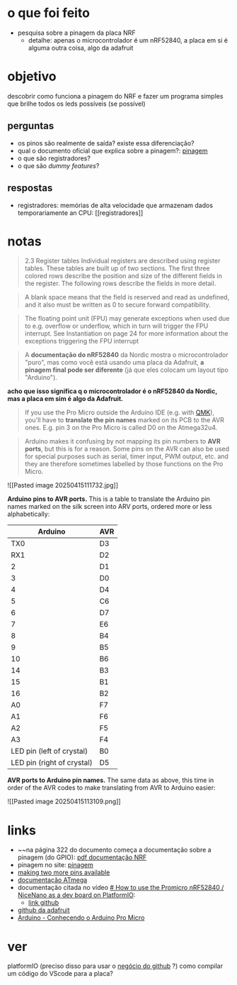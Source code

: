 # o que foi feito
- pesquisa sobre a pinagem da placa NRF
	- detalhe: apenas o microcontrolador é um nRF52840, a placa em si é alguma outra coisa, algo da adafruit

# objetivo
descobrir como funciona a pinagem do NRF e fazer um programa simples que brilhe todos os leds possíveis (se possível)
## perguntas
- os pinos são realmente de saída? existe essa diferenciação?
- qual o documento oficial que explica sobre a pinagem?:
	[pinagem](https://golem.hu/article/pro-micro-pinout/)
- o que são registradores?
- o que são *dummy features*?
## respostas
- registradores: memórias de alta velocidade que armazenam dados temporariamente an CPU: [[registradores]]

# notas
>2.3 Register tables Individual registers are described using register tables. These tables are built up of two sections. The first three colored rows describe the position and size of the different fields in the register. The following rows describe the fields in more detail.

>A blank space means that the field is reserved and read as undefined, and it also must be written as 0 to secure forward compatibility.

>The floating point unit (FPU) may generate exceptions when used due to e.g. overflow or underflow, which in turn will trigger the FPU interrupt. See Instantiation on page 24 for more information about the exceptions triggering the FPU interrupt

>A **documentação do nRF52840** da Nordic mostra o microcontrolador "puro", mas como você está usando uma placa da Adafruit, **a pinagem final pode ser diferente** (já que eles colocam um layout tipo "Arduino").

**acho que isso significa q o microcontrolador é o nRF52840 da Nordic, mas a placa em sim é algo da Adafruit.**

>If you use the Pro Micro outside the Arduino IDE (e.g. with [QMK](https://qmk.fm/)), you'll have to **translate the pin names** marked on its PCB to the AVR ones. E.g. pin 3 on the Pro Micro is called D0 on the Atmega32u4.

>Arduino makes it confusing by not mapping its pin numbers to **AVR ports**, but this is for a reason. Some pins on the AVR can also be used for special purposes such as serial, timer input, PWM output, etc. and they are therefore sometimes labelled by those functions on the Pro Micro.


![[Pasted image 20250415111732.jpg]]

**Arduino pins to AVR ports.** This is a table to translate the Arduino pin names marked on the silk screen into ARV ports, ordered more or less alphabetically:

| Arduino                    | AVR |
| -------------------------- | --- |
| TX0                        | D3  |
| RX1                        | D2  |
| 2                          | D1  |
| 3                          | D0  |
| 4                          | D4  |
| 5                          | C6  |
| 6                          | D7  |
| 7                          | E6  |
| 8                          | B4  |
| 9                          | B5  |
| 10                         | B6  |
| 14                         | B3  |
| 15                         | B1  |
| 16                         | B2  |
| A0                         | F7  |
| A1                         | F6  |
| A2                         | F5  |
| A3                         | F4  |
| LED pin (left of crystal)  | B0  |
| LED pin (right of crystal) | D5  |

**AVR ports to Arduino pin names.** The same data as above, this time in order of the AVR codes to make translating from AVR to Arduino easier: 

![[Pasted image 20250415113109.png]]
# links
- ~~na página 322 do documento começa a documentação sobre a pinagem (do GPIO): [pdf documentação NRF](https://docs.nordicsemi.com/bundle/nRF52840_PS_v1.10/resource/nRF52840_PS_v1.10.pdf)
- pinagem no site: [pinagem](https://golem.hu/article/pro-micro-pinout/)
- [making two more pins available](https://golem.hu/guide/pro-micro-upgrade/)
- [documentação ATmega](https://ww1.microchip.com/downloads/en/DeviceDoc/Atmel-7766-8-bit-AVR-ATmega16U4-32U4_Summary.pdf)
- documentação citada no vídeo [# How to use the Promicro nRF52840 / NiceNano as a dev board on PlatformIO](https://www.youtube.com/watch?v=80USUwtnPOU):
	- [link github](https://github.com/ICantMakeThings/Nicenano-NRF52-Supermini-PlatformIO-Support)
- [github da adafruit](https://github.com/adafruit/Adafruit_nRF52_Arduino/blob/master/variants/feather_nrf52840_express/variant.cpp)
- [Arduino - Conhecendo o Arduino Pro Micro](https://youtu.be/zMxQ1YNvBgY?si=K2yBjUbAXMCjN4oC)
# ver 
platformIO (preciso disso para usar o [negócio do github](https://github.com/ICantMakeThings/Nicenano-NRF52-Supermini-PlatformIO-Support/blob/main/README.md) ?)
como compilar um código do VScode para a placa?